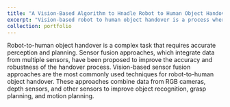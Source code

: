 ```yaml
---
title: "A Vision-Based Algorithm to Hnadle Robot to Human Object Handover Tasks"
excerpt: "Vision-based robot to human object handover is a process where a robot transfers an object to a human using computer vision techniques by fusing RGB and PointCloud sensors.<br/><img src='/images/portfolio-1.png'>"
collection: portfolio
---
```


Robot-to-human object handover is a complex task that requires accurate perception and planning. Sensor fusion approaches, which integrate data from multiple sensors, have been proposed to improve the accuracy and robustness of the handover process. Vision-based sensor fusion approaches are the most commonly used techniques for robot-to-human object handover. These approaches combine data from RGB cameras, depth sensors, and other sensors to improve object recognition, grasp planning, and motion planning.


